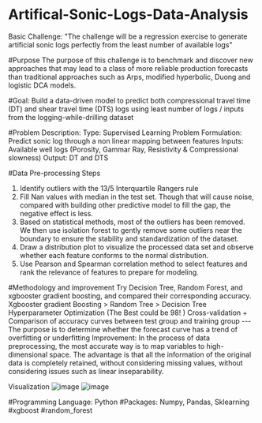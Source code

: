 # Artifical-Sonic-Logs-Data-Analysis
Basic Challenge: "The challenge will be a regression exercise to generate artificial sonic logs perfectly from the least number of available logs" 

#Purpose
The purpose of this challenge is to benchmark and discover new approaches that may lead to a class of more reliable production forecasts than traditional approaches such as Arps, modified hyperbolic, Duong and logistic DCA models.

#Goal: 
Build a data-driven model to predict both compressional travel time (DT) and shear travel time (DTS) logs using least number of logs / inputs from the logging-while-drilling dataset

#Problem Description:
Type: Supervised Learning Problem 
Formulation: Predict sonic log through a non linear mapping between features
Inputs: Available well logs (Porosity, Gammar Ray, Resistivity & Compressional slowness)
Output: DT and DTS

#Data Pre-processing Steps
1. Identify outliers with the 13/5 Interquartile Rangers rule
2. Fill Nan values with median in the test set. Though that will cause noise, compared with building other predictive model to fill the gap, the negative effect is less. 
3. Based on statistical methods, most of the outliers has been removed. We then use isolation forest to gently remove some outliers near the boundary to ensure the stability and standardization of the dataset. 
4. Draw a distribution plot to visualize the processed data set and observe whether each feature conforms to the normal distribution. 
5. Use Pearson and Spearman correlation method to select features and rank the relevance of features to prepare for modeling.

#Methodology and improvement 
Try Decision Tree, Random Forest, and xgbooster gradient boosting, and compared their corresponding accuracy. Xgbooster gradient Boosting > Random Tree > Decision Tree 
Hyperparameter Optimization (The Best could be 98! ) 
Cross-validation + Comparison of accuracy curves between test group and training group --- The purpose is to determine whether the forecast curve has a trend of overfitting or underfitting 
Improvement: In the process of data preprocessing, the most accurate way is to map variables to high-dimensional space. The advantage is that all the information of the original data is completely retained, without considering missing values, without considering issues such as linear inseparability.

Visualization
![image](https://user-images.githubusercontent.com/62164871/111835711-47d3df80-88c3-11eb-86d2-c5497e047b6c.png)
![image](https://user-images.githubusercontent.com/62164871/111835723-4d312a00-88c3-11eb-9a12-c004fef6e0be.png)

#Programming Language: Python
#Packages: Numpy, Pandas, Sklearning #xgboost #random_forest
